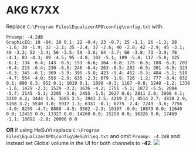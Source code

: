 # AKG K7XX
Replace `C:\Program Files\EqualizerAPO\config\config.txt` with:
```
Preamp: -4.2dB
GraphicEQ: 10 -84; 20 0.1; 22 -0.4; 23 -0.7; 25 -1.1; 26 -1.3; 28 -1.6; 30 -1.9; 32 -2.1; 35 -2.4; 37 -2.6; 40 -2.8; 42 -2.9; 45 -3.1; 49 -3.3; 52 -3.4; 56 -3.5; 59 -3.6; 64 -3.7; 68 -3.8; 73 -3.9; 78 -4.1; 83 -4.3; 89 -4.5; 95 -4.8; 102 -5.1; 109 -5.4; 117 -5.8; 125 -6.1; 134 -6.4; 143 -6.5; 153 -6.6; 164 -6.8; 175 -6.5; 188 -6.3; 201 -6.4; 215 -6.4; 230 -6.5; 246 -6.4; 263 -6.5; 282 -6.5; 301 -6.5; 323 -6.3; 345 -6.1; 369 -5.9; 395 -5.8; 423 -5.4; 452 -5.3; 484 -5.1; 518 -4.7; 554 -4.0; 593 -2.9; 635 -2.3; 679 -1.9; 726 -1.2; 777 -0.4; 832 0.1; 890 0.3; 952 0.1; 1019 0.1; 1090 -0.3; 1167 -0.8; 1248 -1.2; 1336 -1.6; 1429 -2.3; 1529 -3.2; 1636 -4.2; 1751 -5.1; 1873 -5.5; 2004 -5.7; 2145 -5.1; 2295 -3.8; 2455 -1.5; 2627 0.6; 2811 2.8; 3008 4.1; 3219 4.2; 3444 3.6; 3685 2.5; 3943 2.5; 4219 2.7; 4514 2.7; 4830 2.9; 5168 3.2; 5530 3.0; 5917 1.3; 6331 -0.1; 6775 -2.4; 7249 -3.6; 7756 -4.0; 8299 -4.7; 8880 -4.5; 9502 -2.3; 10167 -0.0; 10879 0.0; 11640 0.0; 12455 0.0; 13327 0.0; 14260 0.0; 15258 0.0; 16326 0.0; 17469 -1.1; 18692 -2.0; 20000 0.0
```
**OR** if using HeSuVi replace `C:\Program Files\EqualizerAPO\config\HeSuVi\eq.txt` and omit `Preamp: -4.2dB` and instead set Global volume in the UI for both channels to **-42**.
![](https://raw.githubusercontent.com/jaakkopasanen/AutoEq/master/results/Innerfidelity%202017/innerfidelity/onear/AKG%20K7XX/AKG%20K7XX.png)